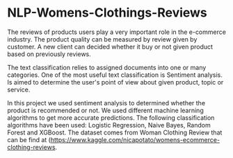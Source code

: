 # NLP-Womens-Clothings-Reviews


The reviews of products users play a very important role in the e-commerce industry. The product quality can be measured by review given by customer. A new client can decided whether it buy or not given product based on previously reviews.

The text classification relies to assigned documents into one or many categories. One of the most useful text classification is Sentiment analysis. Is aimed to determine the user's point of view about given product, topic or service.

In this project we used sentiment analysis to determined whether the product is recommended or not. We used different machine learning algorithms to get more accurate predictions. The following classification algorithms have been used: Logistic Regression, Naive Bayes, Random Forest and XGBoost. 
The dataset comes from Woman Clothing Review that can be find at (https://www.kaggle.com/nicapotato/womens-ecommerce-clothing-reviews.

